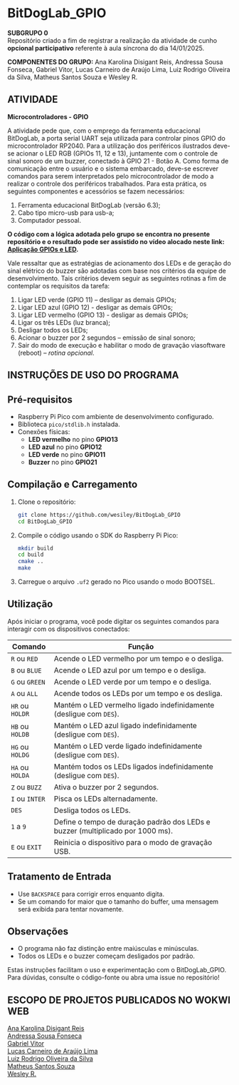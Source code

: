  # BitDogLab_GPIO

__SUBGRUPO 0__<br>
Repositório criado a fim de registrar a realização da atividade de cunho __opcional participativo__ referente à aula síncrona do dia 14/01/2025.

__COMPONENTES DO GRUPO:__
Ana Karolina Disigant Reis, Andressa Sousa Fonseca, Gabriel Vitor, Lucas Carneiro de Araújo Lima, Luiz Rodrigo Oliveira da Silva, Matheus Santos Souza e Wesley R.

## ATIVIDADE 
__Microcontroladores - GPIO__<br>

A atividade pede que, com o emprego da ferramenta educacional BitDogLab, a porta serial UART seja utilizada para controlar pinos GPIO do microcontrolador RP2040. Para a utilização dos periféricos
ilustrados deve-se acionar o LED RGB (GPIOs 11, 12 e 13), juntamente com o controle de sinal sonoro de um buzzer, conectado à GPIO 21 - Botão A. Como forma de comunicação entre o usuário e o sistema embarcado,
deve-se escrever comandos para serem interpretados pelo microcontrolador de modo a realizar o controle dos periféricos trabalhados. 
Para esta prática, os seguintes componentes e acessórios se fazem necessários:

1) Ferramenta educacional BitDogLab (versão 6.3);
3) Cabo tipo micro-usb para usb-a;
4) Computador pessoal.

__O código com a lógica adotada pelo grupo se encontra no presente reposítório e o resultado pode ser assistido no vídeo alocado neste link: [Aplicação GPIOs e LED](https://www.youtube.com/watch?v=M-3o-tt8ANQ&t=3s).__

Vale ressaltar que as estratégias de acionamento dos LEDs e de geração do sinal elétrico do buzzer são adotadas com base nos critérios da equipe de desenvolvimento. Tais critérios devem seguir as seguintes rotinas a fim de contemplar os requisitos da tarefa:

1) Ligar LED verde (GPIO 11) – desligar as demais GPIOs;
2) Ligar LED azul (GPIO 12) - desligar as demais GPIOs;
3) Ligar LED vermelho (GPIO 13) - desligar as demais GPIOs;
4) Ligar os três LEDs (luz branca);
5) Desligar todos os LEDs;
6) Acionar o buzzer por 2 segundos – emissão de sinal sonoro;
7) Sair do modo de execução e habilitar o modo de gravação viasoftware (reboot) – _rotina opcional_.

## INSTRUÇÕES DE USO DO PROGRAMA

## Pré-requisitos
- Raspberry Pi Pico com ambiente de desenvolvimento configurado.
- Biblioteca `pico/stdlib.h` instalada.
- Conexões físicas:  
  - **LED vermelho** no pino **GPIO13**  
  - **LED azul** no pino **GPIO12**  
  - **LED verde** no pino **GPIO11**  
  - **Buzzer** no pino **GPIO21**

## Compilação e Carregamento
1. Clone o repositório:  
   ```bash
   git clone https://github.com/wesiley/BitDogLab_GPIO
   cd BitDogLab_GPIO
   ```
2. Compile o código usando o SDK do Raspberry Pi Pico:
   ```bash
   mkdir build
   cd build
   cmake ..
   make
   ```
3. Carregue o arquivo `.uf2` gerado no Pico usando o modo BOOTSEL.

## Utilização
Após iniciar o programa, você pode digitar os seguintes comandos para interagir com os dispositivos conectados:

| **Comando**     | **Função**                                                                                                  |
|-----------------|------------------------------------------------------------------------------------------------------------|
| `R` ou `RED`    | Acende o LED vermelho por um tempo e o desliga.                                                             |
| `B` ou `BLUE`   | Acende o LED azul por um tempo e o desliga.                                                                |
| `G` ou `GREEN`  | Acende o LED verde por um tempo e o desliga.                                                               |
| `A` ou `ALL`    | Acende todos os LEDs por um tempo e os desliga.                                                            |
| `HR` ou `HOLDR` | Mantém o LED vermelho ligado indefinidamente (desligue com `DES`).                                         |
| `HB` ou `HOLDB` | Mantém o LED azul ligado indefinidamente (desligue com `DES`).                                             |
| `HG` ou `HOLDG` | Mantém o LED verde ligado indefinidamente (desligue com `DES`).                                            |
| `HA` ou `HOLDA` | Mantém todos os LEDs ligados indefinidamente (desligue com `DES`).                                         |
| `Z` ou `BUZZ`   | Ativa o buzzer por 2 segundos.                                                                             |
| `I` ou `INTER`  | Pisca os LEDs alternadamente.                                                                              |
| `DES`           | Desliga todos os LEDs.                                                                                     |
| `1` a `9`       | Define o tempo de duração padrão dos LEDs e buzzer (multiplicado por 1000 ms).                             |
| `E` ou `EXIT`   | Reinicia o dispositivo para o modo de gravação USB.                                                        |

## Tratamento de Entrada
- Use `BACKSPACE` para corrigir erros enquanto digita.
- Se um comando for maior que o tamanho do buffer, uma mensagem será exibida para tentar novamente.

## Observações
- O programa não faz distinção entre maiúsculas e minúsculas.
- Todos os LEDs e o buzzer começam desligados por padrão.

Estas instruções facilitam o uso e experimentação com o BitDogLab_GPIO. Para dúvidas, consulte o código-fonte ou abra uma issue no repositório!

## ESCOPO DE PROJETOS PUBLICADOS NO WOKWI WEB

[Ana Karolina Disigant Reis](https://wokwi.com/projects/420564132124860417)<br>
[Andressa Sousa Fonseca](https://wokwi.com/projects/420538470228380673)<br>
[Gabriel Vitor](https://wokwi.com/projects/420540418141968385)<br>
[Lucas Carneiro de Araújo Lima](https://wokwi.com/projects/420558946603044865)<br>
[Luiz Rodrigo Oliveira da Silva]()<br>
[Matheus Santos Souza]()<br>
[Wesley R.](https://wokwi.com/projects/420551723560943617)
